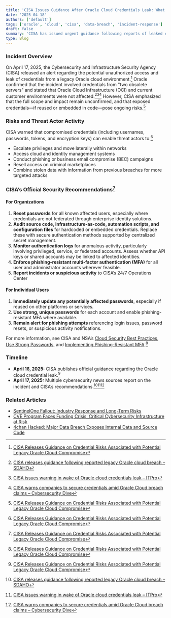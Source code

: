 ```yaml
---
title: 'CISA Issues Guidance After Oracle Cloud Credentials Leak: What Organizations Must Do'
date: '2025-04-18'
authors: ['default']
tags: ['oracle', 'cloud', 'cisa', 'data-breach', 'incident-response']
draft: false
summary: 'CISA has issued urgent guidance following reports of leaked credentials from legacy Oracle cloud servers. Here’s what happened, what’s at risk, and the steps organizations must take to secure their environments.'
type: Blog
---
```


### Incident Overview

On April 17, 2025, the Cybersecurity and Infrastructure Security Agency (CISA) released an alert regarding the potential unauthorized access and leak of credentials from a legacy Oracle cloud environment.[^1] Oracle confirmed that the incident involved credentials from "two obsolete servers" and stated that Oracle Cloud Infrastructure (OCI) and current customer environments were not affected.[^2][^3][^4] However, CISA emphasized that the full scope and impact remain unconfirmed, and that exposed credentials—if reused or embedded in code—pose ongoing risks.[^1]

### Risks and Threat Actor Activity

CISA warned that compromised credentials (including usernames, passwords, tokens, and encryption keys) can enable threat actors to:[^1]

- Escalate privileges and move laterally within networks
- Access cloud and identity management systems
- Conduct phishing or business email compromise (BEC) campaigns
- Resell access on criminal marketplaces
- Combine stolen data with information from previous breaches for more targeted attacks

### CISA’s Official Security Recommendations[^1]

#### For Organizations

1. **Reset passwords** for all known affected users, especially where credentials are not federated through enterprise identity solutions.
2. **Audit source code, infrastructure-as-code, automation scripts, and configuration files** for hardcoded or embedded credentials. Replace these with secure authentication methods supported by centralized secret management.
3. **Monitor authentication logs** for anomalous activity, particularly involving privileged, service, or federated accounts. Assess whether API keys or shared accounts may be linked to affected identities.
4. **Enforce phishing-resistant multi-factor authentication (MFA)** for all user and administrator accounts wherever feasible.
5. **Report incidents or suspicious activity** to CISA’s 24/7 Operations Center

#### For Individual Users

1. **Immediately update any potentially affected passwords**, especially if reused on other platforms or services.
2. **Use strong, unique passwords** for each account and enable phishing-resistant MFA where available.
3. **Remain alert for phishing attempts** referencing login issues, password resets, or suspicious activity notifications.

For more information, see CISA and NSA’s [Cloud Security Best Practices](https://www.cisa.gov/news-events/alerts/2024/03/07/cisa-and-nsa-release-cybersecurity-information-sheets-cloud-security-best-practices), [Use Strong Passwords](https://www.cisa.gov/secure-our-world/use-strong-passwords), and [Implementing Phishing-Resistant MFA](https://www.cisa.gov/sites/default/files/2023-01/fact-sheet-implementing-phishing-resistant-mfa-508c.pdf).[^1]

### Timeline

- **April 16, 2025:** CISA publishes official guidance regarding the Oracle cloud credential leak.[^1]
- **April 17, 2025:** Multiple cybersecurity news sources report on the incident and CISA’s recommendations.[^2][^3][^4]

### Related Articles

- [SentinelOne Fallout: Industry Response and Long-Term Risks](/blog/2025-04-17-sentinelone-fallout)
- [CVE Program Faces Funding Crisis: Critical Cybersecurity Infrastructure at Risk](/blog/2025-04-16-cve-program-funding-crisis)
- [4chan Hacked: Major Data Breach Exposes Internal Data and Source Code](/blog/2025-04-16-4chan-hack)

[^1]: [CISA Releases Guidance on Credential Risks Associated with Potential Legacy Oracle Cloud Compromise](https://www.cisa.gov/news-events/alerts/2025/04/16/cisa-releases-guidance-credential-risks-associated-potential-legacy-oracle-cloud-compromise)
[^2]: [CISA releases guidance following reported legacy Oracle cloud breach – SDAHO](https://sdaho.org/2025/04/17/cisa-releases-guidance-following-reported-legacy-oracle-cloud-breach/)
[^3]: [CISA issues warning in wake of Oracle cloud credentials leak – ITPro](https://www.itpro.com/security/cisa-oracle-security-advisory)
[^4]: [CISA warns companies to secure credentials amid Oracle Cloud breach claims – Cybersecurity Dive](https://www.cybersecuritydive.com/news/cisa-secure-credentials-oracle-cloud-data/745613/)
